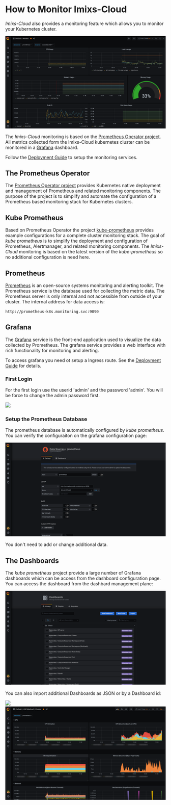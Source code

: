 # How to Monitor Imixs-Cloud

*Imixs-Cloud* also provides a monitoring feature which allows you to monitor your Kubernetes cluster.

<img src="./images/monitoring-001.png" />


The *Imixs-Cloud* monitoring is based on the [Prometheus Operator project](https://github.com/prometheus-operator/prometheus-operator).
All metrics collected form the Imixs-Cloud kubernetes cluster can be monitored in a [Grafana](https://grafana.com/) dashboard.


Follow the [Deployment Guide](../management/monitoring/README.md) to setup the monitoring services. 


## The Prometheus Operator

The [Prometheus Operator project](https://github.com/prometheus-operator/prometheus-operator) provides Kubernetes native deployment and management of Prometheus and related monitoring components. The purpose of the project is to simplify and automate the configuration of a Prometheus based monitoring stack for Kubernetes clusters.

## Kube Prometheus

Based on Prometheus Operator the project [kube-prometheus](https://github.com/prometheus-operator/kube-prometheus) provides example configurations for a complete cluster monitoring stack. 
The goal of *kube prometheus* is to simplify the deployment and configuration of Prometheus, Alertmanager, and related monitoring components. 
The *Imixs-Cloud* monitoring is based on the latest version of the *kube-prometheus* so no additional configuration is need here.


## Prometheus

[Prometheus](https://prometheus.io/) is an open-source systems monitoring and alerting toolkit. 
The Prometheus service is the database used for collecting the metric data. The Prometheus server is only internal and not accessible from outside of your cluster. The internal address for data access is:

	http://prometheus-k8s.monitoring.svc:9090


## Grafana

The [Grafana](https://grafana.com/) service is the front-end application used to visualize the data collected by Prometheus. 
The grafana service provides a web interface with rich functionality for monitoring and alerting. 

To access grafana you need ot setup a Ingress route. See the [Deployment Guide](../management/monitoring/README.md) for details.
 
### First Login

For the first login use the userid 'admin' and the password 'admin'. You will be force to change the admin password first.

<img src="./images/monitoring-002.png" />
 
### Setup the Prometheus Database

The prometheus database is automatically configured by *kube prometheus*. You can verify the configuraiton on the grafana configuration page:

<img src="./images/monitoring-003.png" />

You don't need to add or change additional data.


## The Dashboards


The  *kube prometheus*  project provide a large number of Grafana dashboards which can be access from the dashboard configuration page.
You can access the dashboard from the dashbard management plane:

<img src="./images/monitoring-004.png" />

You can also import additional Dashboards as JSON or by a Dashboard id:

<img src="./images/monitoring-005.png" />


<img src="./images/monitoring-006.png" />

